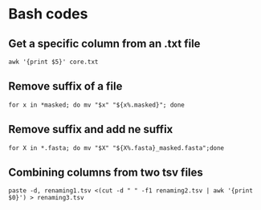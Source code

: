 # Bash codes

## Get a specific column from an .txt file
```bash=
awk '{print $5}' core.txt
```
## Remove suffix of a file

```bash=
for x in *masked; do mv "$x" "${x%.masked}"; done
```
## Remove suffix and add ne suffix 
```bash=
for X in *.fasta; do mv "$X" "${X%.fasta}_masked.fasta";done
```
## Combining columns from two tsv files
```bash=
paste -d, renaming1.tsv <(cut -d " " -f1 renaming2.tsv | awk '{print $0}') > renaming3.tsv
```

